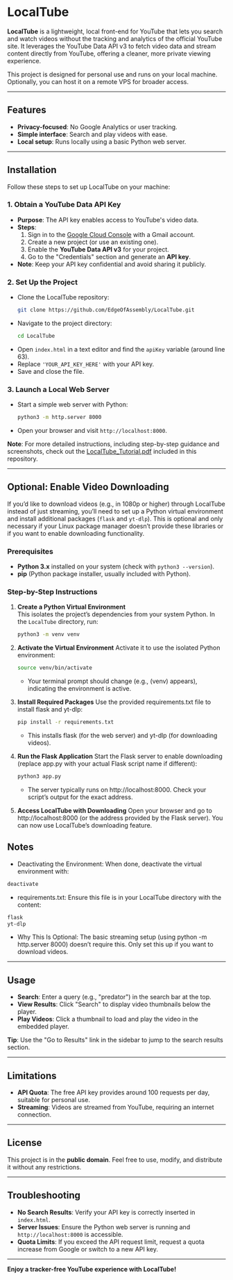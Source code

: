 # LocalTube

**LocalTube** is a lightweight, local front-end for YouTube that lets you search and watch videos without the tracking and analytics of the official YouTube site. It leverages the YouTube Data API v3 to fetch video data and stream content directly from YouTube, offering a cleaner, more private viewing experience.

This project is designed for personal use and runs on your local machine. Optionally, you can host it on a remote VPS for broader access.

---

## Features
- **Privacy-focused**: No Google Analytics or user tracking.
- **Simple interface**: Search and play videos with ease.
- **Local setup**: Runs locally using a basic Python web server.

---

## Installation

Follow these steps to set up LocalTube on your machine:

### 1. Obtain a YouTube Data API Key
   - **Purpose**: The API key enables access to YouTube's video data.
   - **Steps**:
     1. Sign in to the [Google Cloud Console](https://console.cloud.google.com/) with a Gmail account.
     2. Create a new project (or use an existing one).
     3. Enable the **YouTube Data API v3** for your project.
     4. Go to the "Credentials" section and generate an **API key**.
   - **Note**: Keep your API key confidential and avoid sharing it publicly.

### 2. Set Up the Project
   - Clone the LocalTube repository:
     ```bash
     git clone https://github.com/EdgeOfAssembly/LocalTube.git
     ```
   - Navigate to the project directory:
     ```bash
     cd LocalTube
     ```
   - Open `index.html` in a text editor and find the `apiKey` variable (around line 63).
   - Replace `'YOUR_API_KEY_HERE'` with your API key.
   - Save and close the file.

### 3. Launch a Local Web Server
   - Start a simple web server with Python:
     ```bash
     python3 -m http.server 8000
     ```
   - Open your browser and visit `http://localhost:8000`.

**Note**: For more detailed instructions, including step-by-step guidance and screenshots, check out the [LocalTube_Tutorial.pdf](./LocalTube_Tutorial.pdf) included in this repository.

---

## Optional: Enable Video Downloading

If you’d like to download videos (e.g., in 1080p or higher) through LocalTube instead of just streaming, you’ll need to set up a Python virtual environment and install additional packages (`flask` and `yt-dlp`). This is optional and only necessary if your Linux package manager doesn’t provide these libraries or if you want to enable downloading functionality.

### Prerequisites
- **Python 3.x** installed on your system (check with `python3 --version`).
- **pip** (Python package installer, usually included with Python).

### Step-by-Step Instructions

1. **Create a Python Virtual Environment**  
   This isolates the project’s dependencies from your system Python. In the `LocalTube` directory, run:
   ```bash
   python3 -m venv venv
   ```
2. **Activate the Virtual Environment**
   Activate it to use the isolated Python environment:
   ```bash
   source venv/bin/activate
   ```
   - Your terminal prompt should change (e.g., (venv) appears), indicating the environment is active.

3. **Install Required Packages**
    Use the provided requirements.txt file to install flask and yt-dlp:
   ```bash
   pip install -r requirements.txt
   ```
   - This installs flask (for the web server) and yt-dlp (for downloading videos).

4. **Run the Flask Application**
    Start the Flask server to enable downloading (replace app.py with your actual Flask script name if different):
   ```bash
   python3 app.py
   ```
   - The server typically runs on http://localhost:8000. Check your script’s output for the exact address.


5. **Access LocalTube with Downloading**
   Open your browser and go to http://localhost:8000 (or the address provided by the Flask server). You can now use
   LocalTube’s downloading feature.

## Notes
   - Deactivating the Environment: When done, deactivate the virtual environment with:
   ```bash
   deactivate
   ```
   - requirements.txt: Ensure this file is in your LocalTube directory with the content:
   ```bash
   flask
   yt-dlp
   ```

   - Why This Is Optional: The basic streaming setup (using python -m http.server 8000) doesn’t require this. 
     Only set this up if you want to download videos.

---

## Usage
- **Search**: Enter a query (e.g., "predator") in the search bar at the top.
- **View Results**: Click "Search" to display video thumbnails below the player.
- **Play Videos**: Click a thumbnail to load and play the video in the embedded player.

**Tip**: Use the "Go to Results" link in the sidebar to jump to the search results section.

---

## Limitations
- **API Quota**: The free API key provides around 100 requests per day, suitable for personal use.
- **Streaming**: Videos are streamed from YouTube, requiring an internet connection.

---

## License
This project is in the **public domain**. Feel free to use, modify, and distribute it without any restrictions.

---

## Troubleshooting
- **No Search Results**: Verify your API key is correctly inserted in `index.html`.
- **Server Issues**: Ensure the Python web server is running and `http://localhost:8000` is accessible.
- **Quota Limits**: If you exceed the API request limit, request a quota increase from Google or switch to a new API key.

---

**Enjoy a tracker-free YouTube experience with LocalTube!**